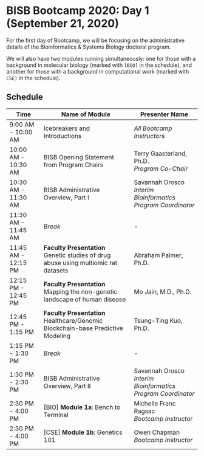 # BISB Bootcamp 2020: Day 1 (September 21, 2020)

For the first day of Bootcamp, we will be focusing on the administrative details of the Bioinformatics & Systems Biology doctoral program. 

We will also have two modules running simultaneously: one for those with a background in molecular biology (marked with `[BIO]` in the schedule), and another for those with a background in computational work (marked with `CSE]` in the schedule).

## Schedule 

| Time                | Name of Module                                                                         | Presenter Name                                                    | 
|---------------------|----------------------------------------------------------------------------------------|-------------------------------------------------------------------|
| 9:00 AM - 10:00 AM  | Icebreakers and Introductions                                                          | *All Bootcamp Instructors*                                        |
| 10:00 AM - 10:30 AM | BISB Opening Statement from Program Chairs                                             | Terry Gaasterland, Ph.D.<br>*Program Co-Chair*                       |
| 10:30 AM - 11:30 AM | BISB Administrative Overview, Part I                                                   | Savannah Orosco<br>*Interim Bioinformatics Program Coordinator*     |
| 11:30 AM - 11:45 AM | *Break*                                                                                | -                                                                 |
| 11:45 AM - 12:15 PM | **Faculty Presentation**<br>Genetic studies of drug abuse using multiomic rat datasets | Abraham Palmer, Ph.D.                                             |
| 12:15 PM - 12:45 PM | **Faculty Presentation**<br>Mapping the non-genetic landscape of human disease         | Mo Jain, M.D., Ph.D.                                              |
| 12:45 PM - 1:15 PM  | **Faculty Presentation**<br>Healthcare/Genomic Blockchain-base Predictive Modeling     | Tsung-Ting Kuo, Ph.D.                                             |
| 1:15 PM - 1:30 PM   | *Break*                                                                                | -                                                                 |
| 1:30 PM - 2:30 PM   | BISB Administrative Overview, Part II                                                  | Savannah Orosco<br>*Interim Bioinformatics Program Coordinator*     |
| 2:30 PM - 4:00 PM   | [BIO] **Module 1a**: Bench to Terminal                                                 | Michelle Franc Ragsac<br>*Bootcamp Instructor*                      |
| 2:30 PM - 4:00 PM   | [CSE] **Module 1b**: Genetics 101                                                      | Owen Chapman<br>*Bootcamp Instructor*                               |
